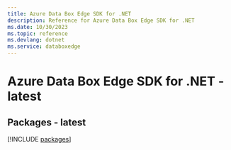 ```yaml
---
title: Azure Data Box Edge SDK for .NET
description: Reference for Azure Data Box Edge SDK for .NET
ms.date: 10/30/2023
ms.topic: reference
ms.devlang: dotnet
ms.service: databoxedge
---
```

# Azure Data Box Edge SDK for .NET - latest
## Packages - latest
[!INCLUDE [packages](data-box-edge-index.md)]